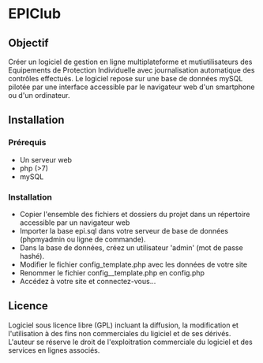 # EPIClub
## Objectif
Créer un logiciel de gestion en ligne multiplateforme et mutiutilisateurs des Equipements de Protection Individuelle avec journalisation automatique des contrôles effectués.
Le logiciel repose sur une base de données mySQL pilotée par une interface accessible par le navigateur web d'un smartphone ou d'un ordinateur.
## Installation
### Prérequis
* Un serveur web
* php (>7)
* mySQL
### Installation
* Copier l'ensemble des fichiers et dossiers du projet dans un répertoire accessible par un navigateur web
* Importer la base epi.sql dans votre serveur de base de données (phpmyadmin ou ligne de commande).
* Dans la base de données, créez un utilisateur 'admin' (mot de passe hashé).
* Modifier le fichier config_template.php avec les données de votre site
* Renommer le fichier config__template.php en config.php
* Accédez à votre site et connectez-vous...
## Licence
Logiciel sous licence libre (GPL) incluant la diffusion, la modification et l'utilisation à des fins non commerciales du ligiciel et de ses dérivés.
L'auteur se réserve le droit de l'exploitration commerciale du logiciel et des services en lignes associés.
